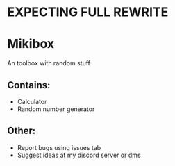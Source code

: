 # EXPECTING FULL REWRITE
# Mikibox
An toolbox with random stuff

## Contains:
- Calculator
- Random number generator

## Other:
- Report bugs using issues tab
- Suggest ideas at my discord server or dms